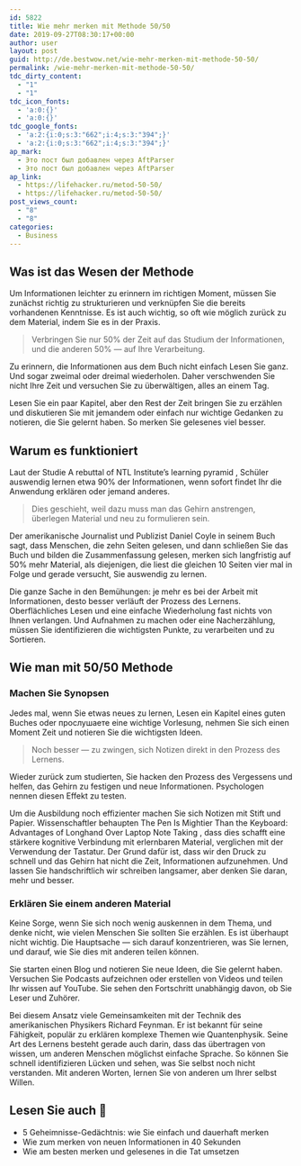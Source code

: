 ```yaml
---
id: 5822
title: Wie mehr merken mit Methode 50/50
date: 2019-09-27T08:30:17+00:00
author: user
layout: post
guid: http://de.bestwow.net/wie-mehr-merken-mit-methode-50-50/
permalink: /wie-mehr-merken-mit-methode-50-50/
tdc_dirty_content:
  - "1"
  - "1"
tdc_icon_fonts:
  - 'a:0:{}'
  - 'a:0:{}'
tdc_google_fonts:
  - 'a:2:{i:0;s:3:"662";i:4;s:3:"394";}'
  - 'a:2:{i:0;s:3:"662";i:4;s:3:"394";}'
ap_mark:
  - Это пост был добавлен через AftParser
  - Это пост был добавлен через AftParser
ap_link:
  - https://lifehacker.ru/metod-50-50/
  - https://lifehacker.ru/metod-50-50/
post_views_count:
  - "8"
  - "8"
categories:
  - Business
---
```

## Was ist das Wesen der Methode

Um Informationen leichter zu erinnern im richtigen Moment, müssen Sie zunächst richtig zu strukturieren und verknüpfen Sie die bereits vorhandenen Kenntnisse. Es ist auch wichtig, so oft wie möglich zurück zu dem Material, indem Sie es in der Praxis.

> Verbringen Sie nur 50% der Zeit auf das Studium der Informationen, und die anderen 50% — auf Ihre Verarbeitung.

Zu erinnern, die Informationen aus dem Buch nicht einfach Lesen Sie ganz. Und sogar zweimal oder dreimal wiederholen. Daher verschwenden Sie nicht Ihre Zeit und versuchen Sie zu überwältigen, alles an einem Tag.

Lesen Sie ein paar Kapitel, aber den Rest der Zeit bringen Sie zu erzählen und diskutieren Sie mit jemandem oder einfach nur wichtige Gedanken zu notieren, die Sie gelernt haben. So merken Sie gelesenes viel besser.

## Warum es funktioniert

Laut der Studie <span><span> A rebuttal of NTL Institute&#8217;s learning pyramid </span> </span>, Schüler auswendig lernen etwa 90% der Informationen, wenn sofort findet Ihr die Anwendung erklären oder jemand anderes.

> Dies geschieht, weil dazu muss man das Gehirn anstrengen, überlegen Material und neu zu formulieren sein.

Der amerikanische Journalist und Publizist Daniel Coyle in seinem Buch sagt, dass Menschen, die zehn Seiten gelesen, und dann schließen Sie das Buch und bilden die Zusammenfassung gelesen, merken sich langfristig auf 50% mehr Material, als diejenigen, die liest die gleichen 10 Seiten vier mal in Folge und gerade versucht, Sie auswendig zu lernen.

Die ganze Sache in den Bemühungen: je mehr es bei der Arbeit mit Informationen, desto besser verläuft der Prozess des Lernens. Oberflächliches Lesen und eine einfache Wiederholung fast nichts von Ihnen verlangen. Und Aufnahmen zu machen oder eine Nacherzählung, müssen Sie identifizieren die wichtigsten Punkte, zu verarbeiten und zu Sortieren.

## Wie man mit 50/50 Methode

### Machen Sie Synopsen

Jedes mal, wenn Sie etwas neues zu lernen, Lesen ein Kapitel eines guten Buches oder прослушаете eine wichtige Vorlesung, nehmen Sie sich einen Moment Zeit und notieren Sie die wichtigsten Ideen.

> Noch besser — zu zwingen, sich Notizen direkt in den Prozess des Lernens.

Wieder zurück zum studierten, Sie hacken den Prozess des Vergessens und helfen, das Gehirn zu festigen und neue Informationen. Psychologen nennen diesen Effekt zu testen.

Um die Ausbildung noch effizienter machen Sie sich Notizen mit Stift und Papier. Wissenschaftler behaupten <span><span> The Pen Is Mightier Than the Keyboard: Advantages of Longhand Over Laptop Note Taking </span> </span>, dass dies schafft eine stärkere kognitive Verbindung mit erlernbaren Material, verglichen mit der Verwendung der Tastatur. Der Grund dafür ist, dass wir den Druck zu schnell und das Gehirn hat nicht die Zeit, Informationen aufzunehmen. Und lassen Sie handschriftlich wir schreiben langsamer, aber denken Sie daran, mehr und besser.

### Erklären Sie einem anderen Material

Keine Sorge, wenn Sie sich noch wenig auskennen in dem Thema, und denke nicht, wie vielen Menschen Sie sollten Sie erzählen. Es ist überhaupt nicht wichtig. Die Hauptsache — sich darauf konzentrieren, was Sie lernen, und darauf, wie Sie dies mit anderen teilen können.

Sie starten einen Blog und notieren Sie neue Ideen, die Sie gelernt haben. Versuchen Sie Podcasts aufzeichnen oder erstellen von Videos und teilen Ihr wissen auf YouTube. Sie sehen den Fortschritt unabhängig davon, ob Sie Leser und Zuhörer.

Bei diesem Ansatz viele Gemeinsamkeiten mit der Technik des amerikanischen Physikers Richard Feynman. Er ist bekannt für seine Fähigkeit, populär zu erklären komplexe Themen wie Quantenphysik. Seine Art des Lernens besteht gerade auch darin, dass das übertragen von wissen, um anderen Menschen möglichst einfache Sprache. So können Sie schnell identifizieren Lücken und sehen, was Sie selbst noch nicht verstanden. Mit anderen Worten, lernen Sie von anderen um Ihrer selbst Willen.

<div>
  <h2 class="read-also__title">
    <span>Lesen Sie auch</span> <span>🧐 </span>
  </h2>
  
  <ul class="read-also__list">
    <li>
      5 Geheimnisse-Gedächtnis: wie Sie einfach und dauerhaft merken
    </li>
    <li>
      Wie zum merken von neuen Informationen in 40 Sekunden
    </li>
    <li>
      Wie am besten merken und gelesenes in die Tat umsetzen
    </li>
  </ul>
</div>